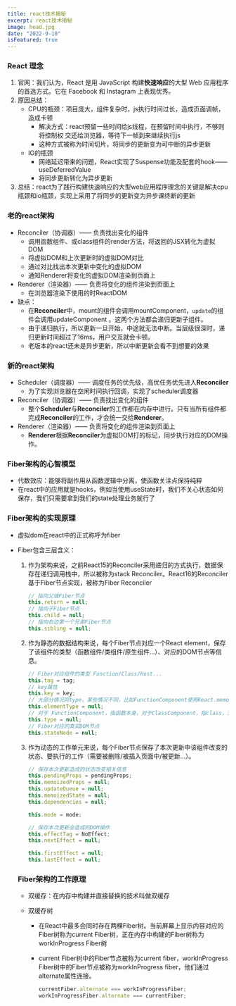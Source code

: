 ```yaml
---
title: react技术揭秘
excerpt: react技术揭秘
image: head.jpg
date: "2022-9-10"
isFeatured: true
---
```


### React 理念

1. 官网：我们认为，React 是用 JavaScript 构建**快速响应**的大型 Web 应用程序的首选方式。它在 Facebook 和 Instagram 上表现优秀。
2. 原因总结：
   + CPU的瓶颈：项目庞大，组件复杂时，js执行时间过长，造成页面调帧，造成卡顿
     + 解决方式：react预留一些时间给js线程，在预留时间中执行，不够则将控制权 交还给浏览器，等待下一帧到来继续执行js
     + 这种方式被称为时间切片，将同步的更新变为可中断的异步更新
   + IO的瓶颈
     + 网络延迟带来的问题，React实现了Suspense功能及配套的hook——useDeferredValue
     + 将同步更新转化为异步更新
3. 总结：react为了践行构建快速响应的大型web应用程序理念的关键是解决cpu瓶颈和io瓶颈，实现上采用了将同步的更新变为异步课终断的更新

### 老的react架构

- Reconciler（协调器）—— 负责找出变化的组件
  - 调用函数组件、或class组件的render方法，将返回的JSX转化为虚拟DOM
  - 将虚拟DOM和上次更新时的虚拟DOM对比
  - 通过对比找出本次更新中变化的虚拟DOM
  - 通知Renderer将变化的虚拟DOM渲染到页面上
- Renderer（渲染器）—— 负责将变化的组件渲染到页面上
  - 在浏览器渲染下使用的时ReactDOM
- 缺点：
  - 在**Reconciler**中，mount的组件会调用mountComponent，`update`的组件会调用updateComponent 。这两个方法都会递归更新子组件。
  - 由于递归执行，所以更新一旦开始，中途就无法中断。当层级很深时，递归更新时间超过了16ms，用户交互就会卡顿。
  - 老版本的react还未是异步更新，所以中断更新会看不到想要的效果

### 新的react架构

+ Scheduler（调度器）—— 调度任务的优先级，高优任务优先进入**Reconciler**
  + 为了实现浏览器在空闲时间执行回调，实现了scheduler调度器
+ Reconciler（协调器）—— 负责找出变化的组件
  + 整个**Scheduler**与**Reconciler**的工作都在内存中进行。只有当所有组件都完成**Reconciler**的工作，才会统一交给**Renderer**。
+ Renderer（渲染器）—— 负责将变化的组件渲染到页面上
  + **Renderer**根据**Reconciler**为虚拟DOM打的标记，同步执行对应的DOM操作。

### Fiber架构的心智模型

+ 代数效应：能够将副作用从函数逻辑中分离，使函数关注点保持纯粹
+ 在react中的应用就是hooks，例如当使用useState时，我们不关心状态如何保存，我们只需要拿到我们的state处理业务就行了

### Fiber架构的实现原理

+ 虚拟dom在react中的正式称呼为fiber

+ Fiber包含三层含义：

  1. 作为架构来说，之前React15的Reconciler采用递归的方式执行，数据保存在递归调用栈中，所以被称为stack Reconciler。React16的Reconciler基于Fiber节点实现，被称为Fiber Reconciler

     ```js
     // 指向父级Fiber节点
     this.return = null;
     // 指向子Fiber节点
     this.child = null;
     // 指向右边第一个兄弟Fiber节点
     this.sibling = null;
     ```

     

  2. 作为静态的数据结构来说，每个Fiber节点对应一个React element，保存了该组件的类型（函数组件/类组件/原生组件...）、对应的DOM节点等信息。

     ```js
     // Fiber对应组件的类型 Function/Class/Host...
     this.tag = tag;
     // key属性
     this.key = key;
     // 大部分情况同type，某些情况不同，比如FunctionComponent使用React.memo包裹
     this.elementType = null;
     // 对于 FunctionComponent，指函数本身，对于ClassComponent，指class，对于HostComponent，指DOM节点tagName
     this.type = null;
     // Fiber对应的真实DOM节点
     this.stateNode = null;
     ```

  3. 作为动态的工作单元来说，每个Fiber节点保存了本次更新中该组件改变的状态、要执行的工作（需要被删除/被插入页面中/被更新...）。

     ```js
     // 保存本次更新造成的状态改变相关信息
     this.pendingProps = pendingProps;
     this.memoizedProps = null;
     this.updateQueue = null;
     this.memoizedState = null;
     this.dependencies = null;
     
     this.mode = mode;
     
     // 保存本次更新会造成的DOM操作
     this.effectTag = NoEffect;
     this.nextEffect = null;
     
     this.firstEffect = null;
     this.lastEffect = null;
     ```

  ### Fiber架构的工作原理

  + 双缓存：在内存中构建并直接替换的技术叫做双缓存

  + 双缓存树

    + 在React中最多会同时存在两棵Fiber树。当前屏幕上显示内容对应的Fiber树称为current Fiber树，正在内存中构建的Fiber树称为workInProgress Fiber树

    + current Fiber树中的Fiber节点被称为current fiber，workInProgress Fiber树中的Fiber节点被称为workInProgress fiber，他们通过alternate属性连接。

      ```js
      currentFiber.alternate === workInProgressFiber;
      workInProgressFiber.alternate === currentFiber;
      ```

      